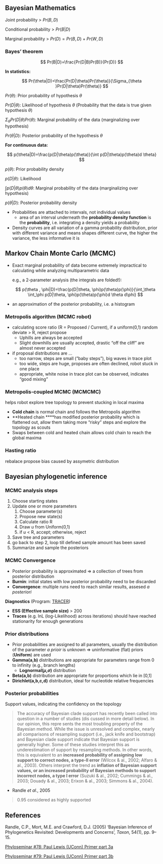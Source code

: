 ## Bayesian Mathematics

Joint probability > $Pr(B, D)$

Conditional probability > $Pr(B |D)$

Marginal probability > $Pr(D)=Pr(B,D)+Pr(W,D)$

### **Bayes’ theorem**

$$ Pr(B|D)=\frac{Pr(D|B)Pr(B)}{Pr(D)} $$

**In statistics:**

$$ Pr(\theta|D)=\frac{Pr(D|\theta)Pr(\theta)}{\Sigma_{\theta }Pr(D|\theta)Pr(\theta)} $$

$Pr(\theta)$: Prior probability of hypothesis $\theta$

$Pr(D|\theta)$: Likelihood of hypothesis $\theta$ (Probability that the data is true given hypothesis $\theta$)

$\Sigma_{\theta }Pr(D|\theta)Pr(\theta)$: Marginal probability of the data (marginalizing over hypothesis)

$Pr(\theta|D)$: Posterior probability of the hypothesis $\theta$

**For continuous data:**

$$ p(\theta|D)=\frac{p(D|\theta)p(\theta)}{\int p(D|\theta)p(\theta)d \theta} $$

$p(\theta)$: Prior probability density

$p(D|\theta)$: Likelihood

${\int p(D|\theta)p(\theta)d \theta}$: Marginal probability of the data (marginalizing over hypothesis)

$p(\theta|D)$: Posterior probability density

- Probabilities are attached to intervals, not individual values
    - area of an interval underneath the **probability density function** is the **probability**, i.e. integrating a density yields a probability
- Density curves are all variation of a gamma probability distribution, prior with different variance and means shapes different curve, the higher the variance, the less informative it is

## Markov Chain Monte Carlo (MCMC)

- Exact marginal probability of data become extremely impractical to calculating while analyzing multiparametric data
    
    e.g., a 2-parameter analysis (the integrals are folded!):
    
    $$ p(\theta , \phi|D)=\frac{p(D|\theta, \phi)p(\theta)p(\phi)}{\int_\theta \int_\phi p(D|\theta, \phi)p(\theta)p(\phi)d \theta d\phi} $$
    
- an approximation of the posterior probability, i.e. a histogram
    

### Metropolis algorithm (MCMC robot)

- calculating score ratio (R = Proposed / Current), if a uniform(0,1) random deviate > R, reject propose
    - Uphills are always be accepted
    - Slight downhills are usually accepted, drastic “off the cliff” are almost never accepted
- if proposal distributions are …
    - too narrow, steps are small (”baby steps”), big waves in trace plot
    - too wide, steps are huge, proposes are often declined, robot stuck in one place
    - appropriate, white noise in trace plot can be observed, indicates “good mixing”

### Metropolis-coupled MCMC (MCMCMC)

helps robot explore tree topology to prevent stucking in local maxima

- **Cold chain** is normal chain and follows the Metropolis algorithm
- **Heated chain ****has modified posterior probability which is flattened out, allow them taking more “risky” steps and explore the topology as scouts
- Swaps between cold and heated chain allows cold chain to reach the global maxima

### Hasting ratio

rebalace propose bias caused by assymetric distribution

## Bayesian phylogenetic inference

### MCMC analysis steps

1. Choose starting states
2. Update one or more parameters
    1. Choose parameter(s)
    2. Propose new state(s)
    3. Calculate ratio R
    4. Draw _u_ from Uniform(0,1)
    5. if _u_ < R, accept; otherwise, reject
3. Save tree and parameters
4. go back to step 2, loop till defined sample amount has been saved
5. Summarize and sample the posteriors

### MCMC Convergence

- Posterior probability is approximated ⇒ a collection of trees from posterior distribution
- **Burnin**: initial states with low posterior probability need to be discarded
- **Convergence**: multiple runs need to reach similar results, assesed _a posteriori_

**Diagnostics** (Program: [TRACER](https://beast.community/tracer_convergence))

- **ESS (Effective sample size)** > 200
- **Traces** (e.g. lnL (log-Likelihood) across iterations) should have reached stationarity for enough generations

### Prior distributions

- Prior probabilities are assigned to all parameters, usually the distribution of the parameter _a prioir_ is unknown ⇒ uninformative (flat) priors (**Uniform**) are used
- **Gamma(a,b)** distributions are appropriate for parameters range from 0 to infinity (e.g., branch lengths)
    - **Lognormal($\mu$,$\sigma$)** distribution
- **Beta(a,b)** distribution are appropriate for proportions which lie in [0,1]
- **Dirichlet(a,b,c,d)** distribution, ideal for nucleotide relative frequencies

### Posterior probabilities

Support values, indicating the confidency on the topology

> The accuracy of Bayesian clade support has recently been called into question in a number of studies (dis cussed in more detail below). In our opinion, this repre sents the most troubling property of the Bayesian method. While the issue is unresolved and complex, nearly all comparisons of resampling support (i.e., jack knife and bootstrap) and Bayesian clade support indicate that Bayesian support is generally higher. Some of these studies interpret this as underestimation of support by resampling methods. In other words, this is equivalent to an **increased probability of assigning low support to correct nodes, a type-II error** (Wilcox & al., 2002; Alfaro & al., 2003). Others interpret the trend as **inflation of Bayesian support values, or an increased probability of Bayesian methods to support incorrect nodes, a type I error** (Suzuki & al., 2002; Cummings & al., 2003; Douady & al., 2003; Erixon & al., 2003; Simmons & al., 2004).

- Randle _et al_., 2005

> 0.95 considered as highly supported

## References

Randle, C.P., Mort, M.E. and Crawford, D.J. (2005) ‘Bayesian Inference of Phylogenetics Revisited: Developments and Concerns’, _Taxon_, 54(1), pp. 9–15.

[Phyloseminar #78: Paul Lewis (UConn) Primer part 3a](https://www.youtube.com/watch?v=4PWlnNsfz90)

[Phyloseminar #79: Paul Lewis (UConn) Primer part 3b](https://www.youtube.com/watch?v=TLtOS--YwkU)
